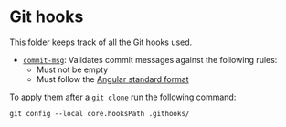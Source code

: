 # Git hooks
This folder keeps track of all the Git hooks used.

- [`commit-msg`](commit-msg): Validates commit messages against the following rules:
  - Must not be empty
  - Must follow the [Angular standard format](https://gist.github.com/brianclements/841ea7bffdb01346392c)

To apply them after a `git clone` run the following command:
```shell
git config --local core.hooksPath .githooks/
```